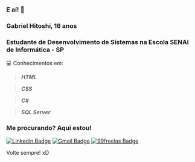 ### E aí! 👋

### Gabriel Hitoshi, 16 anos

### Estudante de Desenvolvimento de Sistemas na Escola SENAI de Informática - SP

💻 Conhecimentos em:
> **_HTML_**

> **_CSS_**

> **_C#_**

> **_SQL Server_**

### Me procurando? Aqui estou! 

[![Linkedin Badge](https://img.shields.io/badge/-GabrielY-blue?style=flat-square&logo=Linkedin&logoColor=white&link=https://www.linkedin.com/in/gabriel-yokogawa-95690b1b4/)](https://www.linkedin.com/in/gabriel-yokogawa-95690b1b4/)
[![Gmail Badge](https://img.shields.io/badge/-g.hitoshi.yokogawa@gmail.com-c14438?style=flat-square&logo=Gmail&logoColor=white&link=mailto:g.hitoshi.yokogawa@gmail.com)](mailto:g.hitoshi.yokogawa@gmail.com)
[![99freelas Badge](https://img.shields.io/badge/-GabrielY-green?style=flat-square&logo=99freelas&logoColor=white&link=https://www.99freelas.com.br/user/GabrielYokogawa)](https://www.99freelas.com.br/user/GabrielYokogawa)


Volte sempre! xD

<!--
**hitoshidevx/hitoshidevx** is a ✨ _special_ ✨ repository because its `README.md` (this file) appears on your GitHub profile.

Here are some ideas to get you started:

- 🔭 I’m currently working on ...
- 🌱 I’m currently learning ...
- 👯 I’m looking to collaborate on ...
- 🤔 I’m looking for help with ...
- 💬 Ask me about ...
- 📫 How to reach me: ...
- 😄 Pronouns: ...
- ⚡ Fun fact: ...
-->
